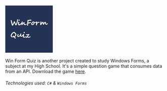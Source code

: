 ![](./assets/win_form_quiz_logo.png)


Win Form Quiz is another project created to study Windows Forms, a subject at my High School. It's a simple question game that consumes data from an API.
Download the game [here](https://github.com/Darguima/Mini-Projects/releases/tag/win_form_quiz_v1.0.0).

###### Technologies used: `C#` & `Windows Forms`
